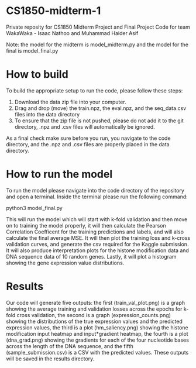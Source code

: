 # CS1850-midterm-1
Private reposity for CS1850 Midterm Project and Final Project Code for team WakaWaka - Isaac Nathoo and Muhammad Haider Asif

Note: the model for the midterm is model_midterm.py and the model for the final is model_final.py

# How to build

To build the appropriate setup to run the code, please follow these steps:
1) Download the data zip file into your computer.
2) Drag and drop (move) the train.npz, the eval.npz, and the seq_data.csv files into the data directory
3) To ensure that the zip file is not pushed, please do not add it to the git directory, .npz and .csv files will automatically be ignored.

As a final check make sure before you run, you navigate to the code directory, and the .npz and .csv files are properly placed in the data directory.

# How to run the model

To run the model please navigate into the code directory of the repository and open a terminal. Inside the terminal please run the following command:

python3 model_final.py

This will run the model which will start with k-fold validation and then move on to training the model properly, it will then calculate the Pearson Correlation Coefficent for the training predictions and labels, and will also calculate the final average MSE. It will then plot the training loss and k-cross validation curves, and generate the csv required for the Kaggle submission. It will also produce interpretation plots for the histone modification data and DNA sequence data of 10 random genes. Lastly, it will plot a histogram showing the gene expression value distributions.

# Results

Our code will generate five outputs: the first (train_val_plot.png) is a graph showing the average training and validation losses across the epochs for k-fold cross validation, the second is a graph (expression_counts.png) showing the distributions of the true expression values and the predicted expression values, the third is a plot (hm_saliency.png) showing the histone modification input heatmap and input\*gradient heatmap, the fourth is a plot (dna_grad.png) showing the gradients for each of the four nucleotide bases across the length of the DNA sequence, and the fifth (sample_submission.csv) is a CSV with the predicted values. These outputs will be saved in the results directory.
